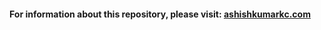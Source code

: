 #### For information about this repository, please visit: <a href="https://www.ashishkumarkc.com">ashishkumarkc.com</a>
